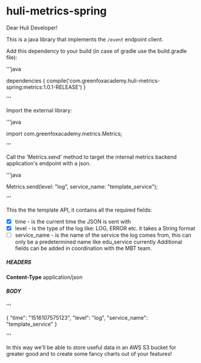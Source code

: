 # huli-metrics-spring

Dear Huli Developer!

This is a java library that implements the `/event` endpoint client.

Add this dependency to your build (in case of gradle use the build.gradle file):

'''java

dependencies {
	compile('com.greenfoxacademy.huli-metrics-spring:metrics:1.0.1-RELEASE')
}

'''

Import the external library:

'''java

import com.greenfoxacademy.metrics.Metrics;

'''

Call the 'Metrics.send' method to target the internal metrics backend 
application's endpoint with a json.

'''java

Metrics.send(level: "log", service_name: "template_service");

'''

This the the template API, it contains all the required fields:
- [x] time - is the current time the JSON is sent with
- [x] level - is the type of the log like: LOG, ERROR etc. it takes a String format
- [ ] service_name - is the name of the service the log comes from, this can only be a 
predetermined name like edu_service currently
Additional fields can be added in coordination with the MBT team.

##### HEADERS
**Content-Type** application/json

##### BODY
'''

{
	"time": "1516107575123",
	"level": "log",
	"service_name": "template_service"
}

'''

In this way we'll be able to store useful data in an AWS S3 bucket for greater good and 
to create some fancy charts out of your features!
